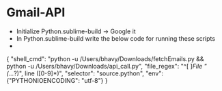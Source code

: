 # Gmail-API



- Initialize Python.sublime-build -> Google it
- In Python.sublime-build write the below code for running these scripts
- 
{
    "shell_cmd": "python -u /Users/bhavy/Downloads/fetchEmails.py && python -u /Users/bhavy/Downloads/api_call.py",
    "file_regex": "^[ ]*File \"(...*?)\", line ([0-9]*)",
    "selector": "source.python",
    "env": {"PYTHONIOENCODING": "utf-8"}
}
